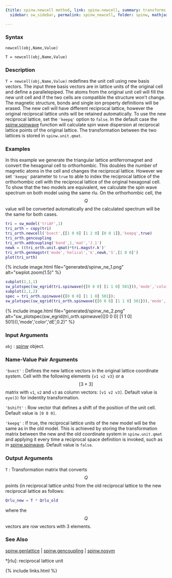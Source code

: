```yaml
---
{title: spinw.newcell method, link: spinw.newcell, summary: transforms lattice, keywords: sample,
  sidebar: sw_sidebar, permalink: spinw_newcell, folder: spinw, mathjax: 'true'}

---
```

  
### Syntax
  
`newcell(obj,Name,Value)`
 
`T = newcell(obj,Name,Value)`
  
### Description
  
`T = newcell(obj,Name,Value)` redefines the unit cell using new basis
vectors. The input three basis vectors are in lattice units of the
original cell and define a parallelepiped. The atoms from the original
unit cell will fill the new unit cell and if the two cells are compatible
the structure won't change. The magnetic structure, bonds and single ion
property definitions will be erased. The new cell will have different
reciprocal lattice, however the original reciprocal lattice units will be
retained automatically. To use the new reciprocal lattice, set the
`'keepq'` option to `false`. In the default case the [spinw.spinwave](spinw_spinwave)
function will calculate spin wave dispersion at reciprocal lattice points
of the original lattice. The transformation between the two lattices is
stored in `spinw.unit.qmat`.
  
### Examples
  
In this example we generate the triangular lattice antiferromagnet and
convert the hexagonal cell to orthorhombic. This doubles the number of
magnetic atoms in the cell and changes the reciprocal lattice. However we
set `'keepq'` parameter to `true` to able to index the reciprocal lattice
of the orthorhombic cell with the reciprocal lattice of the original
hexagonal cell. To show that the two models are equivalent, we calculate
the spin wave spectrum on both model using the same rlu. On the
orthorhombic cell, the $$Q$$ value will be converted automatically and the
calculated spectrum will be the same for both cases.
 
```matlab
tri = sw_model('triAF',1)
tri_orth = copy(tri)
tri_orth.newcell('bvect',{[1 0 0] [1 2 0] [0 0 1]},'keepq',true)
tri_orth.gencoupling
tri_orth.addcoupling('bond',1,'mat','J_1')
newk = ((tri_orth.unit.qmat)*tri.magstr.k')'
tri_orth.genmagstr('mode','helical','k',newk,'S',[1 0 0]')
plot(tri_orth)
```
 
{% include image.html file="generated/spinw_ne_1.png" alt="swplot.zoom(1.5)" %}
```matlab
subplot(2,1,1)
sw_plotspec(sw_egrid(tri.spinwave({[0 0 0] [1 1 0] 501})),'mode','color','dE',0.2)
subplot(2,1,2)
spec = tri_orth.spinwave({[0 0 0] [1 1 0] 501});
sw_plotspec(sw_egrid(tri_orth.spinwave({[0 0 0] [1 1 0] 501})),'mode','color','dE',0.2)
```
 
{% include image.html file="generated/spinw_ne_2.png" alt="sw_plotspec(sw_egrid(tri_orth.spinwave({[0 0 0] [1 1 0] 501})),'mode','color','dE',0.2)" %}
  
### Input Arguments
  
`obj`
: [spinw](spinw) object.
  
### Name-Value Pair Arguments
  
`'bvect'`
: Defines the new lattice vectors in the original lattice
  coordinate system. Cell with the following elements
  `{v1 v2 v3}` or a $$[3\times 3]$$ matrix with `v1`, `v2` and `v3` as column
  vectors: `[v1 v2 v3]`. Default value is `eye(3)` for indentity
  transformation.
  
`'bshift'`
: Row vector that defines a shift of the position of the unit cell.
  Default value is `[0 0 0]`.
  
`'keepq'`
: If true, the reciprocal lattice units of the new model will be
  the same as in the old model. This is achieved by storing the
  transformation matrix between the new and the old coordinate system in
  `spinw.unit.qmat` and applying it every time a reciprocal space
  definition is invoked, such as in [spinw.spinwave](spinw_spinwave). Default value is
  `false`.
  
### Output Arguments
  
`T`
: Transformation matrix that converts $$Q$$ points (in reciprocal
      lattice units) from the old reciprocal lattice to the new
      reciprocal lattice as follows:
  ```matlab
  Qrlu_new = T * Qrlu_old
  ```
  where the $$Q$$ vectors are row vectors with 3 elements.
  
### See Also
  
[spinw.genlattice](spinw_genlattice) \| [spinw.gencoupling](spinw_gencoupling) \| [spinw.nosym](spinw_nosym)
 
*[rlu]: reciprocal lattice unit
 

{% include links.html %}

